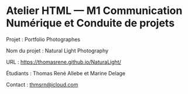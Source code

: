 # Atelier HTML — M1 Communication Numérique et Conduite de projets

Projet : Portfolio Photographes

Nom du projet : Natural Light Photography 

URL : https://thomasrene.github.io/NaturaLight/

Étudiants : Thomas René Allebe et Marine Delage

Contact : thmsrn@icloud.com

